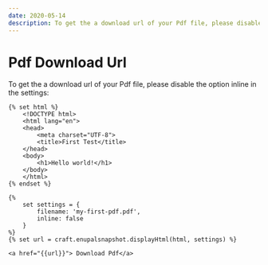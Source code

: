 ```yaml
---
date: 2020-05-14
description: To get the a download url of your Pdf file, please disable the option inline in the settings
---
```


# Pdf Download Url

To get the a download url of your Pdf file, please disable the option inline in the settings:

```twig
{% set html %}
	<!DOCTYPE html>
	<html lang="en">
	<head>
		<meta charset="UTF-8">
		<title>First Test</title>
	</head>
	<body>
		<h1>Hello world!</h1>
	</body>
	</html>
{% endset %}

{%
	set settings = {
		filename: 'my-first-pdf.pdf',
		inline: false
	}
%}
{% set url = craft.enupalsnapshot.displayHtml(html, settings) %}

<a href="{{url}}"> Download Pdf</a>

```